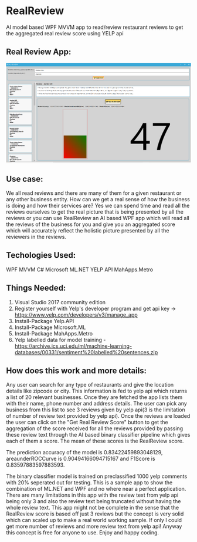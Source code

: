 # RealReview
AI model based WPF MVVM app to read/review restaurant reviews to get the aggregated real review score using YELP api

## Real Review App: ##
![Alt text](RealReview/RealReview/Realreview.png?raw=true "Real Review")

## Use case: ##
We all read reviews and there are many of them for a given restaurant or any other business entity. How can we get a real sense of how the business is doing and how their services are? Yes we can spend time and read all the reviews ourselves to get the real picture that is being presented by all the reviews or you can use RealReview an AI based WPF app which will read all the reviews of the business for you and give you an aggregated score which will accurately reflect the holistic picture presented by all the reviewers in the reviews. 

## Techologies Used: ##

WPF MVVM
C#
Microsoft ML.NET
YELP API
MahApps.Metro

## Things Needed: ##

1. Visual Studio 2017 community edition
2. Register yourself with Yelp's developer program and get api key -> https://www.yelp.com/developers/v3/manage_app
3. Install-Package Yelp.API 
4. Install-Package Microsoft.ML 
5. Install-Package MahApps.Metro
6. Yelp labelled data for model training - https://archive.ics.uci.edu/ml/machine-learning-databases/00331/sentiment%20labelled%20sentences.zip

## How does this work and more details: ##
Any user can search for any type of restaurants and give the location details like zipcode or city. This information is fed to yelp api which returns a list of 20 relevant businesses. Once they are fetched the app lists them with their name, phone number and address details. The user can pick any business from this list to see 3 reviews given by yelp api(3 is the limitation of number of review text provided by yelp api). Once the reviews are loaded the user can click on the "Get Real Review Score" button to get the aggregation of the score received for all the reviews provided by passing these review text through the AI based binary classifier pipeline which gives each of them a score. The mean of these scores is the RealReview score. 

The prediction accuracy of the model is 0.83422459893048129, areaunderROCCurve is 0.90494166094715167 and F1Score is 0.83597883597883593.

The binary classifier model is trained on preclassified 1000 yelp comments with 20% seperated out for testing. This is a sample app to show the combination of ML.NET and WPF and no where near a perfect application. There are many limitations in this app with the review text from yelp api being only 3 and also the review text being truncated without having the whole review text. This app might not be complete in the sense that the RealReview score is based off just 3 reviews but the concept is very solid which can scaled up to make a real world working sample. If only I could get more number of reviews and more review text from yelp api! Anyway this concept is free for anyone to use. Enjoy and happy coding. 
